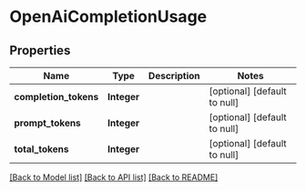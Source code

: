 # OpenAiCompletionUsage
## Properties

| Name | Type | Description | Notes |
|------------ | ------------- | ------------- | -------------|
| **completion\_tokens** | **Integer** |  | [optional] [default to null] |
| **prompt\_tokens** | **Integer** |  | [optional] [default to null] |
| **total\_tokens** | **Integer** |  | [optional] [default to null] |

[[Back to Model list]](../README.md#documentation-for-models) [[Back to API list]](../README.md#documentation-for-api-endpoints) [[Back to README]](../README.md)

